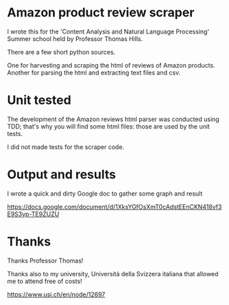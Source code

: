 Amazon product review scraper
=============================

I wrote this for the 'Content Analysis and Natural Language Processing' Summer school held by Professor Thomas Hills.


There are a few short python sources. 

One for harvesting and scraping the html of reviews of Amazon products.
Another for parsing the html and extracting text files and csv.

Unit tested
===========

The development of the Amazon reviews html parser was conducted using TDD; that's why you will find some html files: those are used by the unit tests.

I did not made tests for the scraper code.

Output and results
==================

I wrote a quick and dirty Google doc to gather some graph and result

https://docs.google.com/document/d/1XksYGfOsXmT0cAdstEEnCKN418vf3E9S3yp-TE9ZUZU

Thanks
======

Thanks Professor Thomas!

Thanks also to my university, Università della Svizzera italiana that allowed me to attend free of costs! 

https://www.usi.ch/en/node/12697
